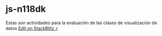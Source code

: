 # js-n118dk
Estas son actividades para la evaluación de las clases de visualización de datos
[Edit on StackBlitz ⚡️](https://stackblitz.com/edit/js-n118dk)
